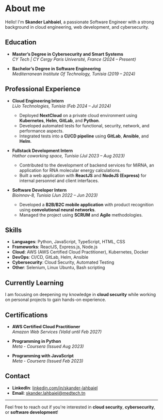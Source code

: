 # About me

Hello! I'm **Skander Lahbaiel**, a passionate Software Engineer with a strong background in cloud engineering, web development, and cybersecurity.

## Education

- **Master’s Degree in Cybersecurity and Smart Systems**  
  *CY Tech | CY Cergy Paris Université, France (2024 – Present)*

- **Bachelor’s Degree in Software Engineering**  
  *Mediterranean Institute Of Technology, Tunisia (2019 – 2024)*

## Professional Experience

- **Cloud Engineering Intern**  
  *LiJo Technologies, Tunisia (Feb 2024 – Jul 2024)*  
  - Deployed **NextCloud** on a private cloud environment using **Kubernetes**, **Helm**, **GitLab**, and **Python**.
  - Developed automated tests for functional, security, network, and performance aspects.
  - Integrated tests into a **CI/CD pipeline** using **GitLab**, **Ansible**, and **Helm**.

- **Fullstack Development Intern**  
  *Hathor coworking space, Tunisia (Jul 2023 – Aug 2023)*  
  - Contributed to the development of backend services for MiRNA, an application for RNA molecular energy calculations.
  - Built a web application with **ReactJS** and **NodeJS (Express)** for internal personnel and client interfaces.

- **Software Developer Intern**  
  *Bioinnov-8, Tunisia (Jun 2022 – Jun 2023)*  
  - Developed a **B2B/B2C mobile application** with product recognition using **convolutional neural networks**.
  - Managed the project using **SCRUM** and **Agile** methodologies.

## Skills

- **Languages**: Python, JavaScript, TypeScript, HTML, CSS
- **Frameworks**: ReactJS, Express.js, Node.js
- **Cloud**: AWS (AWS Certified Cloud Practitioner), Kubernetes, Docker
- **DevOps**: CI/CD, GitLab, Helm, Ansible
- **Cybersecurity**: Cloud Security, Automated Testing
- **Other**: Selenium, Linux Ubuntu, Bash scripting

## Currently Learning

I am focusing on deepening my knowledge in **cloud security** while working on personal projects to gain hands-on experience.

## Certifications

- **AWS Certified Cloud Practitioner**  
  *Amazon Web Services (Valid until Feb 2027)*
  
- **Programming in Python**  
  *Meta - Coursera (Issued Aug 2023)*

- **Programming with JavaScript**  
  *Meta - Coursera (Issued Feb 2023)*

## Contact

- **LinkedIn**: [linkedin.com/in/skander-lahbaiel](https://www.linkedin.com/in/skander-lahbaiel/)
- **Email**: skander.lahbaiel@medtech.tn

---

Feel free to reach out if you're interested in **cloud security**, **cybersecurity**, or **software development**!
